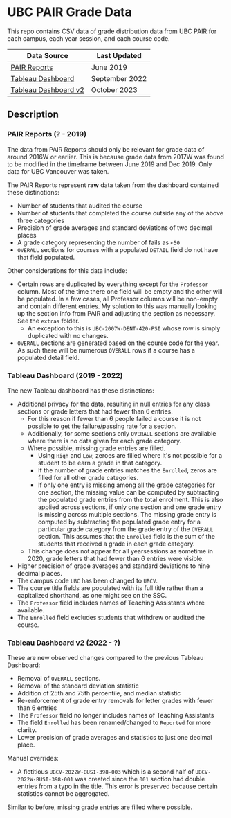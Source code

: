 # UBC PAIR Grade Data

This repo contains CSV data of grade distribution data from UBC PAIR for each campus, each year session, and each course code.

Data Source | Last Updated
--- | ---
[PAIR Reports](https://webprd01.pair.ubc.ca/reports/welcome.action) | June 2019
[Tableau Dashboard](https://reports.im.it.ubc.ca/#/site/Learner/views/GradeDistributionReport/GradeDistributionReport?:iid=1) | September 2022
[Tableau Dashboard v2](http://reports.im.it.ubc.ca/t/PAIR/views/GradesDistribution/GradesDistribution) | October 2023

## Description
### PAIR Reports (? - 2019)

The data from PAIR Reports should only be relevant for grade data of around 2016W or earlier. This is because grade data from 2017W was found to be modified in the timeframe between June 2019 and Dec 2019. Only data for UBC Vancouver was taken.

The PAIR Reports represent **raw** data taken from the dashboard contained these distinctions:
  - Number of students that audited the course
  - Number of students that completed the course outside any of the above three categories
  - Precision of grade averages and standard deviations of two decimal places
  - A grade category representing the number of fails as `<50`
  - `OVERALL` sections for courses with a populated `DETAIL` field do not have that field populated.

Other considerations for this data include:
  - Certain rows are duplicated by everything except for the `Professor` column. Most of the time there one field will be empty and the other will be populated. In a few cases, all Professor columns will be non-empty and contain different entries. My solution to this was manually looking up the section info from PAIR and adjusting the section as necessary. See the `extras` folder.
    - An exception to this is `UBC-2007W-DENT-420-PSI` whose row is simply duplicated with no changes.
  - `OVERALL` sections are generated based on the course code for the year. As such there will be numerous `OVERALL` rows if a course has a populated detail field.

### Tableau Dashboard (2019 - 2022)

The new Tableau dashboard has these distinctions:
  - Additional privacy for the data, resulting in null entries for any class sections or grade letters that had fewer than 6 entries.
    - For this reason if fewer than 6 people failed a course it is not possible to get the failure/passing rate for a section.
    - Additionally, for some sections only `OVERALL` sections are available where there is no data given for each grade category.
    - Where possible, missing grade entries are filled.
      - Using `High` and `Low`, zeroes are filled where it's not possible for a student to be earn a grade in that category.
      - If the number of grade entries matches the `Enrolled`, zeros are filled for all other grade categories.
      - If only one entry is missing among all the grade categories for one section, the missing value can be computed by subtracting the populated grade entries from the total enrolment. This is also applied across sections, if only one section and one grade entry is missing across multiple sections. The missing grade entry is computed by subtracting the populated grade entry for a particular grade category from the grade entry of the `OVERALL` section. This assumes that the `Enrolled` field is the sum of the students that received a grade in each grade category.
    - This change does not appear for all yearsessions as sometime in 2020, grade letters that had fewer than 6 entries were visible.
  - Higher precision of grade averages and standard deviations to nine decimal places.
  - The campus code `UBC` has been changed to `UBCV`.
  - The course title fields are populated with its full title rather than a capitalized shorthand, as one might see on the SSC.
  - The `Professor` field includes names of Teaching Assistants where available.
  - The `Enrolled` field excludes students that withdrew or audited the course.

### Tableau Dashboard v2 (2022 - ?)

These are new observed changes compared to the previous Tableau Dashboard:
  - Removal of `OVERALL` sections.
  - Removal of the standard deviation statistic
  - Addition of 25th and 75th percentile, and median statistic
  - Re-enforcement of grade entry removals for letter grades with fewer than 6 entries
  - The `Professor` field no longer includes names of Teaching Assistants
  - The field `Enrolled` has been renamed/changed to `Reported` for more clarity.
  - Lower precision of grade averages and statistics to just one decimal place.

Manual overrides:
  - A fictitious `UBCV-2022W-BUSI-398-003` which is a second half of `UBCV-2022W-BUSI-398-001` was created since the `001` section had double entries from a typo in the title. This error is preserved because certain statistics cannot be aggregated.

Similar to before, missing grade entries are filled where possible.